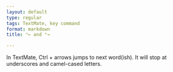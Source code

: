 ```yaml
---
layout: default
type: regular
tags: TextMate, key command
format: markdown
title: ⌃← and ⌃→

---
```

In TextMate, Ctrl + arrows jumps to next word(ish). It will stop at underscores and camel-cased letters.
